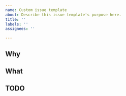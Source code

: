```yaml
---
name: Custom issue template
about: Describe this issue template's purpose here.
title: ''
labels: ''
assignees: ''

---
```


## Why


## What


## TODO
